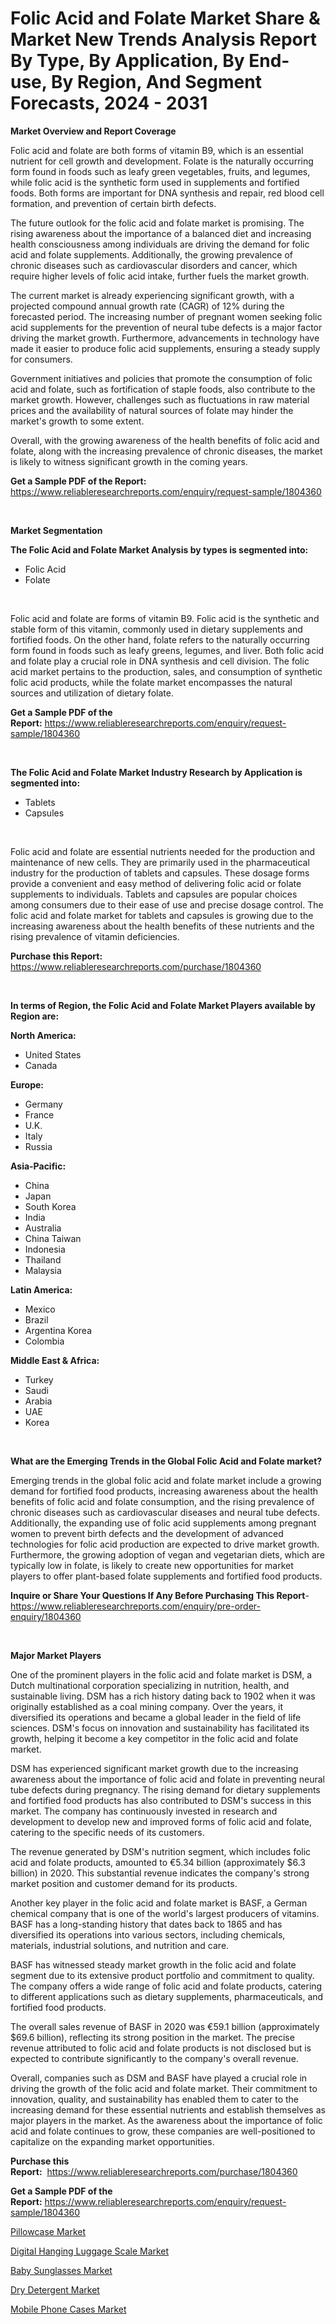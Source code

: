 <p><h1>Folic Acid and Folate Market Share & Market New Trends Analysis Report By Type, By Application, By End-use, By Region, And Segment Forecasts, 2024 - 2031</h1></p><p><strong>Market Overview and Report Coverage</strong></p>
<p><p>Folic acid and folate are both forms of vitamin B9, which is an essential nutrient for cell growth and development. Folate is the naturally occurring form found in foods such as leafy green vegetables, fruits, and legumes, while folic acid is the synthetic form used in supplements and fortified foods. Both forms are important for DNA synthesis and repair, red blood cell formation, and prevention of certain birth defects.</p><p>The future outlook for the folic acid and folate market is promising. The rising awareness about the importance of a balanced diet and increasing health consciousness among individuals are driving the demand for folic acid and folate supplements. Additionally, the growing prevalence of chronic diseases such as cardiovascular disorders and cancer, which require higher levels of folic acid intake, further fuels the market growth.</p><p>The current market is already experiencing significant growth, with a projected compound annual growth rate (CAGR) of 12% during the forecasted period. The increasing number of pregnant women seeking folic acid supplements for the prevention of neural tube defects is a major factor driving the market growth. Furthermore, advancements in technology have made it easier to produce folic acid supplements, ensuring a steady supply for consumers.</p><p>Government initiatives and policies that promote the consumption of folic acid and folate, such as fortification of staple foods, also contribute to the market growth. However, challenges such as fluctuations in raw material prices and the availability of natural sources of folate may hinder the market's growth to some extent.</p><p>Overall, with the growing awareness of the health benefits of folic acid and folate, along with the increasing prevalence of chronic diseases, the market is likely to witness significant growth in the coming years.</p></p>
<p><strong>Get a Sample PDF of the Report:</strong> <a href="https://www.reliableresearchreports.com/enquiry/request-sample/1804360">https://www.reliableresearchreports.com/enquiry/request-sample/1804360</a></p>
<p>&nbsp;</p>
<p><strong>Market Segmentation</strong></p>
<p><strong>The Folic Acid and Folate Market Analysis by types is segmented into:</strong></p>
<p><ul><li>Folic Acid</li><li>Folate</li></ul></p>
<p>&nbsp;</p>
<p><p>Folic acid and folate are forms of vitamin B9. Folic acid is the synthetic and stable form of this vitamin, commonly used in dietary supplements and fortified foods. On the other hand, folate refers to the naturally occurring form found in foods such as leafy greens, legumes, and liver. Both folic acid and folate play a crucial role in DNA synthesis and cell division. The folic acid market pertains to the production, sales, and consumption of synthetic folic acid products, while the folate market encompasses the natural sources and utilization of dietary folate.</p></p>
<p><strong>Get a Sample PDF of the Report:</strong>&nbsp;<a href="https://www.reliableresearchreports.com/enquiry/request-sample/1804360">https://www.reliableresearchreports.com/enquiry/request-sample/1804360</a></p>
<p>&nbsp;</p>
<p><strong>The Folic Acid and Folate Market Industry Research by Application is segmented into:</strong></p>
<p><ul><li>Tablets</li><li>Capsules</li></ul></p>
<p>&nbsp;</p>
<p><p>Folic acid and folate are essential nutrients needed for the production and maintenance of new cells. They are primarily used in the pharmaceutical industry for the production of tablets and capsules. These dosage forms provide a convenient and easy method of delivering folic acid or folate supplements to individuals. Tablets and capsules are popular choices among consumers due to their ease of use and precise dosage control. The folic acid and folate market for tablets and capsules is growing due to the increasing awareness about the health benefits of these nutrients and the rising prevalence of vitamin deficiencies.</p></p>
<p><strong>Purchase this Report:</strong>&nbsp; <a href="https://www.reliableresearchreports.com/purchase/1804360">https://www.reliableresearchreports.com/purchase/1804360</a></p>
<p>&nbsp;</p>
<p><strong>In terms of Region, the Folic Acid and Folate Market Players available by Region are:</strong></p>
<p>
    <p> <strong> North America: </strong>
        <ul>
            <li>United States</li>
            <li>Canada</li>
        </ul>
        </p> 
    <p> <strong> Europe: </strong>
        <ul>
            <li>Germany</li>
            <li>France</li>
            <li>U.K.</li>
            <li>Italy</li>
            <li>Russia</li>
        </ul>
        </p> 
    <p> <strong> Asia-Pacific: </strong>
        <ul>
            <li>China</li>
            <li>Japan</li>
            <li>South Korea</li>
            <li>India</li>
            <li>Australia</li>
            <li>China Taiwan</li>
            <li>Indonesia</li>
            <li>Thailand</li>
            <li>Malaysia</li>
        </ul>
        </p> 
    <p> <strong> Latin America: </strong>
        <ul>
            <li>Mexico</li>
            <li>Brazil</li>
            <li>Argentina Korea</li>
            <li>Colombia</li>
        </ul>
        </p> 
    <p> <strong> Middle East & Africa: </strong>
        <ul>
            <li>Turkey</li>
            <li>Saudi</li>
            <li>Arabia</li>
            <li>UAE</li>
            <li>Korea</li>
        </ul>
    </p>
    </p>
<p>&nbsp;</p>
<p><strong>What are the Emerging Trends in the Global Folic Acid and Folate market?</strong></p>
<p><p>Emerging trends in the global folic acid and folate market include a growing demand for fortified food products, increasing awareness about the health benefits of folic acid and folate consumption, and the rising prevalence of chronic diseases such as cardiovascular diseases and neural tube defects. Additionally, the expanding use of folic acid supplements among pregnant women to prevent birth defects and the development of advanced technologies for folic acid production are expected to drive market growth. Furthermore, the growing adoption of vegan and vegetarian diets, which are typically low in folate, is likely to create new opportunities for market players to offer plant-based folate supplements and fortified food products.</p></p>
<p><strong>Inquire or Share Your Questions If Any Before Purchasing This Report</strong>- <a href="https://www.reliableresearchreports.com/enquiry/pre-order-enquiry/1804360">https://www.reliableresearchreports.com/enquiry/pre-order-enquiry/1804360</a></p>
<p>&nbsp;</p>
<p><strong>Major Market Players</strong></p>
<p><p>One of the prominent players in the folic acid and folate market is DSM, a Dutch multinational corporation specializing in nutrition, health, and sustainable living. DSM has a rich history dating back to 1902 when it was originally established as a coal mining company. Over the years, it diversified its operations and became a global leader in the field of life sciences. DSM's focus on innovation and sustainability has facilitated its growth, helping it become a key competitor in the folic acid and folate market.</p><p>DSM has experienced significant market growth due to the increasing awareness about the importance of folic acid and folate in preventing neural tube defects during pregnancy. The rising demand for dietary supplements and fortified food products has also contributed to DSM's success in this market. The company has continuously invested in research and development to develop new and improved forms of folic acid and folate, catering to the specific needs of its customers.</p><p>The revenue generated by DSM's nutrition segment, which includes folic acid and folate products, amounted to €5.34 billion (approximately $6.3 billion) in 2020. This substantial revenue indicates the company's strong market position and customer demand for its products.</p><p>Another key player in the folic acid and folate market is BASF, a German chemical company that is one of the world's largest producers of vitamins. BASF has a long-standing history that dates back to 1865 and has diversified its operations into various sectors, including chemicals, materials, industrial solutions, and nutrition and care.</p><p>BASF has witnessed steady market growth in the folic acid and folate segment due to its extensive product portfolio and commitment to quality. The company offers a wide range of folic acid and folate products, catering to different applications such as dietary supplements, pharmaceuticals, and fortified food products.</p><p>The overall sales revenue of BASF in 2020 was €59.1 billion (approximately $69.6 billion), reflecting its strong position in the market. The precise revenue attributed to folic acid and folate products is not disclosed but is expected to contribute significantly to the company's overall revenue.</p><p>Overall, companies such as DSM and BASF have played a crucial role in driving the growth of the folic acid and folate market. Their commitment to innovation, quality, and sustainability has enabled them to cater to the increasing demand for these essential nutrients and establish themselves as major players in the market. As the awareness about the importance of folic acid and folate continues to grow, these companies are well-positioned to capitalize on the expanding market opportunities.</p></p>
<p><strong>Purchase this Report:</strong>&nbsp;&nbsp;<a href="https://www.reliableresearchreports.com/purchase/1804360">https://www.reliableresearchreports.com/purchase/1804360</a></p>
<p></p>
<p><strong>Get a Sample PDF of the Report:</strong>&nbsp;<a href="https://www.reliableresearchreports.com/enquiry/request-sample/1804360">https://www.reliableresearchreports.com/enquiry/request-sample/1804360</a></p>
<p><p><a href="https://github.com/ChiragRp1/Market-Research-Report-List-2/blob/main/pillowcase-market.md">Pillowcase Market</a></p><p><a href="https://github.com/ChiragRP21/Market-Research-Report-List-2/blob/main/digital-hanging-luggage-scale-market.md">Digital Hanging Luggage Scale Market</a></p><p><a href="https://github.com/Chiragrp23/Market-Research-Report-List-2/blob/main/baby-sunglasses-market.md">Baby Sunglasses Market</a></p><p><a href="https://github.com/Chiragrp22/Market-Research-Report-List-2/blob/main/dry-detergent-market.md">Dry Detergent Market</a></p><p><a href="https://github.com/BryceTownsendr/Market-Research-Report-List-2/blob/main/mobile-phone-cases-market.md">Mobile Phone Cases Market</a></p></p>